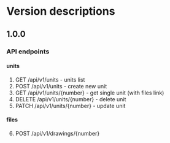 # Version descriptions

## 1.0.0

### API endpoints
#### units
1. GET /api/v1/units - units list 
2. POST /api/v1/units - create new unit
3. GET /api/v1/units/{number} - get single unit (with files link)
4. DELETE /api/v1/units/{number} - delete unit
5. PATCH /api/v1/units/{number} - update unit
#### files
6. POST /api/v1/drawings/{number}